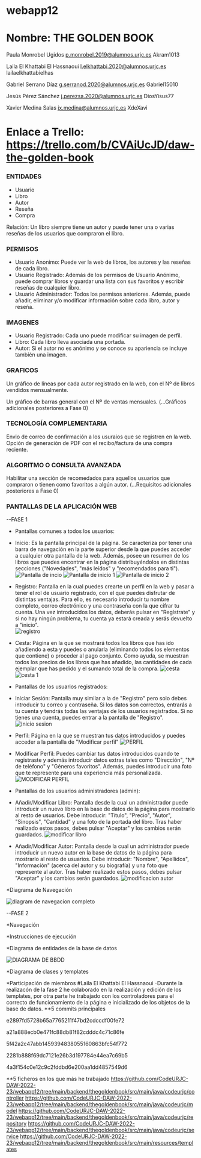 # webapp12

# Nombre: THE GOLDEN BOOK

Paula Monrobel Ugidos           p.monrobel.2019@alumnos.urjc.es     Akram1013

Laila El Khattabi El Hassnaoui	l.elkhattabi.2020@alumnos.urjc.es   lailaelkhattabielhas

Gabriel Serrano Díaz            g.serranod.2020@alumnos.urjc.es     Gabriel15010

Jesús Pérez Sánchez             j.perezsa.2020@alumnos.urjc.es      DiosYisus77

Xavier Medina Salas             jx.medina@alumnos.urjc.es           XdeXavi

# Enlace a Trello: https://trello.com/b/CVAiUcJD/daw-the-golden-book

### ENTIDADES

* Usuario
* Libro
* Autor
* Reseña
* Compra

Relación: Un libro siempre tiene un autor y puede tener una o varias reseñas de los usuarios que compraron el libro.

### PERMISOS

* Usuario Anonimo: Puede ver la web de libros, los autores y las reseñas de cada libro. 
* Usuario Registrado: Además de los permisos de Usuario Anónimo, puede comprar libros y guardar una lista con sus favoritos y escribir reseñas de cualquier libro.
* Usuario Administrador: Todos los permisos anteriores. Además, puede añadir, eliminar y/o modificar información sobre cada libro, autor y reseña.

### IMAGENES

* Usuario Registrado: Cada uno puede modificar su imagen de perfil.
* Libro: Cada libro lleva asociada una portada.
* Autor: Si el autor no es anónimo y se conoce su apariencia se incluye también una imagen.

### GRAFICOS

Un gráfico de líneas por cada autor registrado en la web, con el Nº de libros vendidos mensualmente.

Un gráfico de barras general con el Nº de ventas mensuales. 
(...Gráficos adicionales posteriores a Fase 0)


### TECNOLOGÍA COMPLEMENTARIA

Envio de correo de confirmación a los usuraios que se registren en la web.
Opción de generación de PDF con el recibo/factura de una compra reciente.

### ALGORITMO O CONSULTA AVANZADA

Habilitar una sección de recomedados para aquellos usuarios que compraron o tienen como favoritos a algún autor.
(...Requisitos adicionales posteriores a Fase 0)


### PANTALLAS DE LA APLICACIÓN WEB 

--FASE 1  

* Pantallas comunes a todos los usuarios: 

* Inicio: Es la pantalla principal de la página. Se caracteriza por tener una barra de navegación en la parte superior desde la que  puedes acceder a cualquier otra pantalla de la web. Además, posee un resumen de los libros que puedes encontrar en la página distribuyéndolos en distintas secciones ("Novedades", "más leídos" y "recomendados para ti"). 
![Pantalla de incio](https://user-images.githubusercontent.com/123741250/218403579-e5c02bc8-ca25-4ee3-a86a-982ff139ecae.png)
![Pantalla de inicio 1](https://user-images.githubusercontent.com/123741250/218403588-56bb7183-7409-4496-8566-fdc0f45110b0.png)
![Pantalla de inicio 2](https://user-images.githubusercontent.com/123741250/218403592-cf0c60af-c9b6-4317-a47a-964d2b5d7845.png)

* Registro: Pantalla en la cual puedes crearte un perfil en la web y pasar a tener el rol de usuario registrado, con el que puedes disfrutar de distintas ventajas. Para ello, es necesario introducir tu nombre completo, correo electrónico y una contraseña con la que cifrar tu cuenta. Una vez introducidos los datos, deberás pulsar en "Regístrate" y si no hay ningún problema, tu cuenta ya estará creada y serás devuelto a "inicio".  
![registro](https://user-images.githubusercontent.com/123741250/218403613-14e3809b-0a44-48e9-b8aa-c2a35474c845.png)

 * Cesta: Página en la que se mostrará todos los libros que has ido añadiendo a esta y puedes o anularla (eliminando todos los elementos que contiene) o proceder al pago conjunto. Como ayuda, se muestran todos los precios de los libros que has añadido, las cantidades de cada ejemplar que has pedido y el sumando total de la compra. 
![cesta](https://user-images.githubusercontent.com/123741250/218403640-fe820053-5f74-449d-9270-160da87a8502.png)
![cesta 1](https://user-images.githubusercontent.com/123741250/218403649-b8d54e0c-6e25-42b5-9dfd-90eea372268d.png)

* Pantallas de los usuarios registrados: 

* Iniciar Sesión: Pantalla muy similar a la de "Registro" pero solo debes introducir tu correo y contraseña. Si los datos son correctos, entrarás a tu cuenta y tendrás todas las ventajas de los usuarios registrados. Si no tienes una cuenta, puedes entrar a la pantalla de "Registro". 
![inicio sesion](https://user-images.githubusercontent.com/123741250/218403721-87ce2e7a-bb3b-4dd8-b4c3-04c4f33e81d7.png)

* Perfil: Página en la que se muestran tus datos introducidos y puedes acceder a la pantalla de "Modificar perfil" 
![PERFIL](https://user-images.githubusercontent.com/123741250/218403782-dd0ffcb9-3904-461b-a455-b78f6c44d028.png)
* Modificar Perfil: Puedes cambiar tus datos introducidos cuando te registraste y además introducir datos extras tales como "Dirección", "Nº de teléfono" y "Géneros favoritos". Además, puedes introducir una foto que te represente para una experiencia más personalizada. 
![MODIFICAR PERFIL](https://user-images.githubusercontent.com/123741250/218403807-eccaa12e-943d-4c51-a982-1e742464f9a9.png)
* Pantallas de los usuarios administradores (admin): 

* Añadir/Modificar Libro: Pantalla desde la cual un administrador puede introducir un nuevo libro en la base de datos de la página para mostrarlo al resto de usuarios. Debe introducir: "Título", "Precio", "Autor", "Sinopsis", "Cantidad" y una foto de la portada del libro. Tras haber realizado estos pasos, debes pulsar "Aceptar" y los cambios serán guardados. 
![modificar libro](https://user-images.githubusercontent.com/123741250/218403868-444c6518-6514-456e-a521-d4a2acc9b4cc.png)

* Añadir/Modificar Autor: Pantalla desde la cual un administrador puede introducir un nuevo autor en la base de datos de la página para mostrarlo al resto de usuarios. Debe introducir: "Nombre", "Apellidos", "Información" (acerca del autor y su biografía) y una foto que represente al autor. Tras haber realizado estos pasos, debes pulsar "Aceptar" y los cambios serán guardados. 
![modificacion autor](https://user-images.githubusercontent.com/123741250/218403928-c6e4f8b7-0938-4a13-8ea0-d2ffb85152c2.png)



*Diagrama de Navegación
 
 



![diagram de navegacion completo](https://user-images.githubusercontent.com/123741250/218428540-8080e049-ea30-4d82-8f57-f911f9dae78c.png)

 --FASE 2 
 
 *Navegación
 
 *Instrucciones de ejecución 
 
 *Diagrama de entidades de la base de datos 
 



![DIAGRAMA DE BBDD](https://user-images.githubusercontent.com/123741250/224628859-d0a22e8f-5c7c-4a4e-8fe8-1e4eb3f21d57.PNG)


*Diagrama de clases y templates

*Participación de miembros
#Laila El Khattabi El Hassnaoui 
-Durante la realizacón de la fase 2 he colaborado en la realización y edición de los templates, por otra parte he trabajado  con los controladores para el correcto de funcionamiento de la página  e inicializado de los objetos de la base de datos.
**5 commits principales

e2897fd5728b65a7765211f47bd2cdccdf00fe72

a21a888ecb0e471fc88db81f82cdddc4c71c86fe

5f42a2c47abb1459394838055160863bfc54f772

2281b888f69dc7121e26b3d197784e44ea7c69b5

4a3f154c0e12c9c2fddbd6e200aa1dd4857549d6

**5 ficheros en los que más he trabajado
https://github.com/CodeURJC-DAW-2022-23/webapp12/tree/main/backend/thegoldenbook/src/main/java/codeurjc/controller
https://github.com/CodeURJC-DAW-2022-23/webapp12/tree/main/backend/thegoldenbook/src/main/java/codeurjc/model
https://github.com/CodeURJC-DAW-2022-23/webapp12/tree/main/backend/thegoldenbook/src/main/java/codeurjc/repository
https://github.com/CodeURJC-DAW-2022-23/webapp12/tree/main/backend/thegoldenbook/src/main/java/codeurjc/service
https://github.com/CodeURJC-DAW-2022-23/webapp12/tree/main/backend/thegoldenbook/src/main/resources/templates
